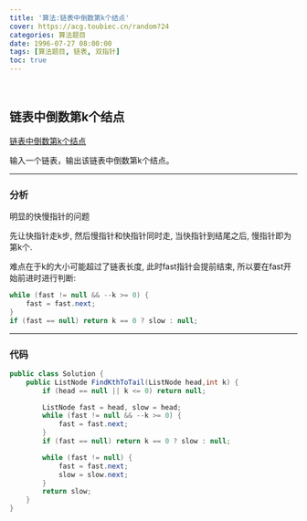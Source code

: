 ```yaml
---
title: '算法:链表中倒数第k个结点'
cover: https://acg.toubiec.cn/random?24
categories: 算法题目
date: 1996-07-27 08:00:00
tags: [算法题目, 链表, 双指针]
toc: true
---
```


<br/>

<!--more-->

## 链表中倒数第k个结点

[链表中倒数第k个结点](https://www.nowcoder.com/practice/529d3ae5a407492994ad2a246518148a?tpId=13&tqId=11167&tPage=1&rp=1&ru=%2Fta%2Fcoding-interviews&qru=%2Fta%2Fcoding-interviews%2Fquestion-ranking)

输入一个链表，输出该链表中倒数第k个结点。

****

### 分析

明显的快慢指针的问题

先让快指针走k步, 然后慢指针和快指针同时走, 当快指针到结尾之后, 慢指针即为第k个.

难点在于k的大小可能超过了链表长度, 此时fast指针会提前结束, 所以要在fast开始前进时进行判断:

```java
while (fast != null && --k >= 0) {
    fast = fast.next;
}
if (fast == null) return k == 0 ? slow : null;
```

****

### 代码

```java
public class Solution {
    public ListNode FindKthToTail(ListNode head,int k) {
        if (head == null || k <= 0) return null;

        ListNode fast = head, slow = head;
        while (fast != null && --k >= 0) {
            fast = fast.next;
        }
        if (fast == null) return k == 0 ? slow : null;

        while (fast != null) {
            fast = fast.next;
            slow = slow.next;
        }
        return slow;
    }
}
```

